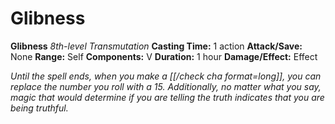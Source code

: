 # Glibness

**Glibness**
_8th-level Transmutation_
**Casting Time:** 1 action
**Attack/Save:** None
**Range:** Self
**Components:** V
**Duration:** 1 hour
**Damage/Effect:** Effect

*Until the spell ends, when you make a [[/check cha format=long]], you can replace the number you roll with a 15. Additionally, no matter what you say, magic that would determine if you are telling the truth indicates that you are being truthful.*